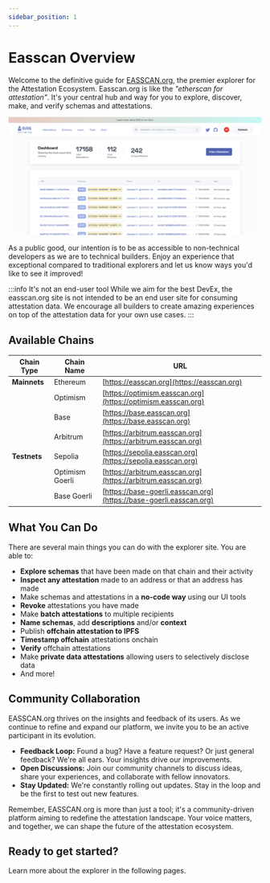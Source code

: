 ```yaml
---
sidebar_position: 1
---
```


# Easscan Overview
Welcome to the definitive guide for [EASSCAN.org](https://easscan.org), the premier explorer for the Attestation Ecosystem. Easscan.org is like the *"etherscan for attestation"*. It's your central hub and way for you to explore, discover, make, and verify schemas and attestations. 

![Easscan.org](./img/explorer-landing.png)

As a public good, our intention is to be as accessible to non-technical developers as we are to technical builders. Enjoy an experience that exceptional compared to traditional explorers and let us know ways you'd like to see it improved!

:::info It's not an end-user tool
While we aim for the best DevEx, the easscan.org site is not intended to be an end user site for consuming attestation data. We encourage all builders to create amazing experiences on top of the attestation data for your own use cases.
:::

## Available Chains

| **Chain Type** | **Chain Name**      | **URL**                          |
|----------------|---------------------|----------------------------------|
| **Mainnets**   | Ethereum             | [https://easscan.org](https://easscan.org)             |
|                | Optimism            | [https://optimism.easscan.org](https://optimism.easscan.org)   |
|                | Base                | [https://base.easscan.org](https://base.easscan.org)         |
|                | Arbitrum            | [https://arbitrum.easscan.org](https://arbitrum.easscan.org)   |
| **Testnets**   | Sepolia             | [https://sepolia.easscan.org](https://sepolia.easscan.org)     |
|                | Optimism Goerli     | [https://arbitrum.easscan.org](https://arbitrum.easscan.org)   |
|                | Base Goerli         | [https://base-goerli.easscan.org](https://base-goerli.easscan.org) |


## What You Can Do
There are several main things you can do with the explorer site. You are able to:
- **Explore schemas** that have been made on that chain and their activity
- **Inspect any attestation** made to an address or that an address has made
- Make schemas and attestations in a **no-code way** using our UI tools
- **Revoke** attestations you have made
- Make **batch attestations** to multiple recipients
- **Name schemas**, add **descriptions** and/or **context**
- Publish **offchain attestation to IPFS**
- **Timestamp offchain** attestations onchain
- **Verify** offchain attestations
- Make **private data attestations** allowing users to selectively disclose data
- And more!

## Community Collaboration
EASSCAN.org thrives on the insights and feedback of its users. As we continue to refine and expand our platform, we invite you to be an active participant in its evolution.

- **Feedback Loop:** Found a bug? Have a feature request? Or just general feedback? We're all ears. Your insights drive our improvements.
- **Open Discussions:** Join our community channels to discuss ideas, share your experiences, and collaborate with fellow innovators.
- **Stay Updated:** We're constantly rolling out updates. Stay in the loop and be the first to test out new features.

Remember, EASSCAN.org is more than just a tool; it's a community-driven platform aiming to redefine the attestation landscape. Your voice matters, and together, we can shape the future of the attestation ecosystem.


## Ready to get started?
Learn more about the explorer in the following pages.


